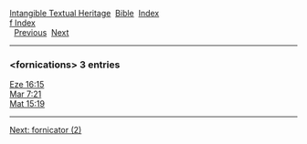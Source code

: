 [Intangible Textual Heritage](../../index)  [Bible](../index) 
[Index](index)   
[f Index](_f_)  
  [Previous](c04453)  [Next](c04455) 

------------------------------------------------------------------------

### &lt;fornications&gt; 3 entries

[Eze 16:15](../kjv/eze016.htm#015)  
[Mar 7:21](../kjv/mar007.htm#021)  
[Mat 15:19](../kjv/mat015.htm#019)  

------------------------------------------------------------------------

[Next: fornicator (2)](c04455)
